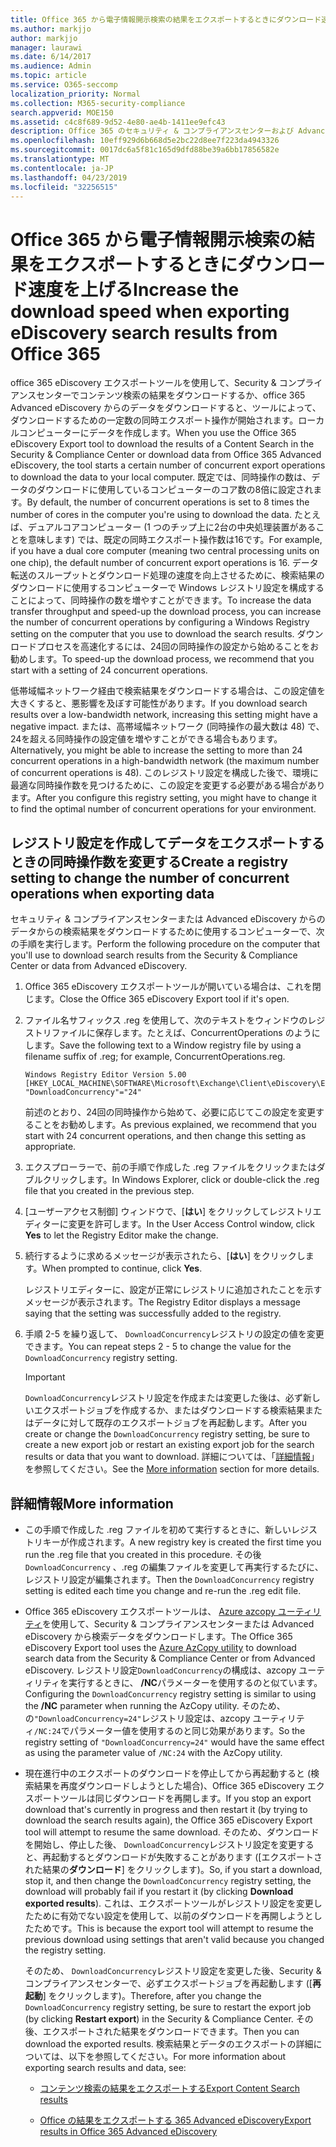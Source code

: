 ```yaml
---
title: Office 365 から電子情報開示検索の結果をエクスポートするときにダウンロード速度を上げる
ms.author: markjjo
author: markjjo
manager: laurawi
ms.date: 6/14/2017
ms.audience: Admin
ms.topic: article
ms.service: O365-seccomp
localization_priority: Normal
ms.collection: M365-security-compliance
search.appverid: MOE150
ms.assetid: c4c8f689-9d52-4e80-ae4b-1411ee9efc43
description: Office 365 のセキュリティ & コンプライアンスセンターおよび Advanced eDiscovery から検索結果をダウンロードし、データを検索するときに、データのスループットを向上させるように Windows レジストリを構成する方法について説明します。
ms.openlocfilehash: 10eff929d6b668d5e2bc22d8ee7f223da4943326
ms.sourcegitcommit: 0017dc6a5f81c165d9dfd88be39a6bb17856582e
ms.translationtype: MT
ms.contentlocale: ja-JP
ms.lasthandoff: 04/23/2019
ms.locfileid: "32256515"
---
```

# <a name="increase-the-download-speed-when-exporting-ediscovery-search-results-from-office-365"></a><span data-ttu-id="c0d4b-103">Office 365 から電子情報開示検索の結果をエクスポートするときにダウンロード速度を上げる</span><span class="sxs-lookup"><span data-stu-id="c0d4b-103">Increase the download speed when exporting eDiscovery search results from Office 365</span></span>

<span data-ttu-id="c0d4b-104">office 365 eDiscovery エクスポートツールを使用して、Security & コンプライアンスセンターでコンテンツ検索の結果をダウンロードするか、office 365 Advanced eDiscovery からのデータをダウンロードすると、ツールによって、ダウンロードするための一定数の同時エクスポート操作が開始されます。ローカルコンピューターにデータを作成します。</span><span class="sxs-lookup"><span data-stu-id="c0d4b-104">When you use the Office 365 eDiscovery Export tool to download the results of a Content Search in the Security & Compliance Center or download data from Office 365 Advanced eDiscovery, the tool starts a certain number of concurrent export operations to download the data to your local computer.</span></span> <span data-ttu-id="c0d4b-105">既定では、同時操作の数は、データのダウンロードに使用しているコンピューターのコア数の8倍に設定されます。</span><span class="sxs-lookup"><span data-stu-id="c0d4b-105">By default, the number of concurrent operations is set to 8 times the number of cores in the computer you're using to download the data.</span></span> <span data-ttu-id="c0d4b-106">たとえば、デュアルコアコンピューター (1 つのチップ上に2台の中央処理装置があることを意味します) では、既定の同時エクスポート操作数は16です。</span><span class="sxs-lookup"><span data-stu-id="c0d4b-106">For example, if you have a dual core computer (meaning two central processing units on one chip), the default number of concurrent export operations is 16.</span></span> <span data-ttu-id="c0d4b-107">データ転送のスループットとダウンロード処理の速度を向上させるために、検索結果のダウンロードに使用するコンピューターで Windows レジストリ設定を構成することによって、同時操作の数を増やすことができます。</span><span class="sxs-lookup"><span data-stu-id="c0d4b-107">To increase the data transfer throughput and speed-up the download process, you can increase the number of concurrent operations by configuring a Windows Registry setting on the computer that you use to download the search results.</span></span> <span data-ttu-id="c0d4b-108">ダウンロードプロセスを高速化するには、24回の同時操作の設定から始めることをお勧めします。</span><span class="sxs-lookup"><span data-stu-id="c0d4b-108">To speed-up the download process, we recommend that you start with a setting of 24 concurrent operations.</span></span>
  
<span data-ttu-id="c0d4b-109">低帯域幅ネットワーク経由で検索結果をダウンロードする場合は、この設定値を大きくすると、悪影響を及ぼす可能性があります。</span><span class="sxs-lookup"><span data-stu-id="c0d4b-109">If you download search results over a low-bandwidth network, increasing this setting might have a negative impact.</span></span> <span data-ttu-id="c0d4b-110">または、高帯域幅ネットワーク (同時操作の最大数は 48) で、24を超える同時操作の設定値を増やすことができる場合もあります。</span><span class="sxs-lookup"><span data-stu-id="c0d4b-110">Alternatively, you might be able to increase the setting to more than 24 concurrent operations in a high-bandwidth network (the maximum number of concurrent operations is 48).</span></span> <span data-ttu-id="c0d4b-111">このレジストリ設定を構成した後で、環境に最適な同時操作数を見つけるために、この設定を変更する必要がある場合があります。</span><span class="sxs-lookup"><span data-stu-id="c0d4b-111">After you configure this registry setting, you might have to change it to find the optimal number of concurrent operations for your environment.</span></span>
  
## <a name="create-a-registry-setting-to-change-the-number-of-concurrent-operations-when-exporting-data"></a><span data-ttu-id="c0d4b-112">レジストリ設定を作成してデータをエクスポートするときの同時操作数を変更する</span><span class="sxs-lookup"><span data-stu-id="c0d4b-112">Create a registry setting to change the number of concurrent operations when exporting data</span></span>

<span data-ttu-id="c0d4b-113">セキュリティ & コンプライアンスセンターまたは Advanced eDiscovery からのデータからの検索結果をダウンロードするために使用するコンピューターで、次の手順を実行します。</span><span class="sxs-lookup"><span data-stu-id="c0d4b-113">Perform the following procedure on the computer that you'll use to download search results from the Security & Compliance Center or data from Advanced eDiscovery.</span></span>
  
1. <span data-ttu-id="c0d4b-114">Office 365 eDiscovery エクスポートツールが開いている場合は、これを閉じます。</span><span class="sxs-lookup"><span data-stu-id="c0d4b-114">Close the Office 365 eDiscovery Export tool if it's open.</span></span> 
    
2. <span data-ttu-id="c0d4b-115">ファイル名サフィックス .reg を使用して、次のテキストをウィンドウのレジストリファイルに保存します。たとえば、ConcurrentOperations のようにします。</span><span class="sxs-lookup"><span data-stu-id="c0d4b-115">Save the following text to a Window registry file by using a filename suffix of .reg; for example, ConcurrentOperations.reg.</span></span> 
    
    ```
    Windows Registry Editor Version 5.00
    [HKEY_LOCAL_MACHINE\SOFTWARE\Microsoft\Exchange\Client\eDiscovery\ExportTool]
    "DownloadConcurrency"="24"
    ```

    <span data-ttu-id="c0d4b-116">前述のとおり、24回の同時操作から始めて、必要に応じてこの設定を変更することをお勧めします。</span><span class="sxs-lookup"><span data-stu-id="c0d4b-116">As previous explained, we recommend that you start with 24 concurrent operations, and then change this setting as appropriate.</span></span>
    
3. <span data-ttu-id="c0d4b-117">エクスプローラーで、前の手順で作成した .reg ファイルをクリックまたはダブルクリックします。</span><span class="sxs-lookup"><span data-stu-id="c0d4b-117">In Windows Explorer, click or double-click the .reg file that you created in the previous step.</span></span>
    
4. <span data-ttu-id="c0d4b-118">[ユーザーアクセス制御] ウィンドウで、[**はい**] をクリックしてレジストリエディターに変更を許可します。</span><span class="sxs-lookup"><span data-stu-id="c0d4b-118">In the User Access Control window, click **Yes** to let the Registry Editor make the change.</span></span> 
    
5. <span data-ttu-id="c0d4b-119">続行するように求めるメッセージが表示されたら、[**はい**] をクリックします。</span><span class="sxs-lookup"><span data-stu-id="c0d4b-119">When prompted to continue, click **Yes**.</span></span>
    
    <span data-ttu-id="c0d4b-120">レジストリエディターに、設定が正常にレジストリに追加されたことを示すメッセージが表示されます。</span><span class="sxs-lookup"><span data-stu-id="c0d4b-120">The Registry Editor displays a message saying that the setting was successfully added to the registry.</span></span>
    
6. <span data-ttu-id="c0d4b-121">手順 2-5 を繰り返して、 `DownloadConcurrency`レジストリの設定の値を変更できます。</span><span class="sxs-lookup"><span data-stu-id="c0d4b-121">You can repeat steps 2 - 5 to change the value for the  `DownloadConcurrency` registry setting.</span></span> 
    
    > [!IMPORTANT]
    > <span data-ttu-id="c0d4b-122">`DownloadConcurrency`レジストリ設定を作成または変更した後は、必ず新しいエクスポートジョブを作成するか、またはダウンロードする検索結果またはデータに対して既存のエクスポートジョブを再起動します。</span><span class="sxs-lookup"><span data-stu-id="c0d4b-122">After you create or change the  `DownloadConcurrency` registry setting, be sure to create a new export job or restart an existing export job for the search results or data that you want to download.</span></span> <span data-ttu-id="c0d4b-123">詳細については、「[詳細情報](#more-information)」を参照してください。</span><span class="sxs-lookup"><span data-stu-id="c0d4b-123">See the [More information](#more-information) section for more details.</span></span> 
  
## <a name="more-information"></a><span data-ttu-id="c0d4b-124">詳細情報</span><span class="sxs-lookup"><span data-stu-id="c0d4b-124">More information</span></span>

- <span data-ttu-id="c0d4b-125">この手順で作成した .reg ファイルを初めて実行するときに、新しいレジストリキーが作成されます。</span><span class="sxs-lookup"><span data-stu-id="c0d4b-125">A new registry key is created the first time you run the .reg file that you created in this procedure.</span></span> <span data-ttu-id="c0d4b-126">その後`DownloadConcurrency` 、.reg の編集ファイルを変更して再実行するたびに、レジストリ設定が編集されます。</span><span class="sxs-lookup"><span data-stu-id="c0d4b-126">Then the  `DownloadConcurrency` registry setting is edited each time you change and re-run the .reg edit file.</span></span> 
    
- <span data-ttu-id="c0d4b-127">Office 365 eDiscovery エクスポートツールは、 [Azure azcopy ユーティリティ](https://go.microsoft.com/fwlink/?linkid=849949)を使用して、Security & コンプライアンスセンターまたは Advanced eDiscovery から検索データをダウンロードします。</span><span class="sxs-lookup"><span data-stu-id="c0d4b-127">The Office 365 eDiscovery Export tool uses the [Azure AzCopy utility](https://go.microsoft.com/fwlink/?linkid=849949) to download search data from the Security & Compliance Center or from Advanced eDiscovery.</span></span> <span data-ttu-id="c0d4b-128">レジストリ設定`DownloadConcurrency`の構成は、azcopy ユーティリティを実行するときに、 **/NC**パラメーターを使用するのと似ています。</span><span class="sxs-lookup"><span data-stu-id="c0d4b-128">Configuring the  `DownloadConcurrency` registry setting is similar to using the **/NC** parameter when running the AzCopy utility.</span></span> <span data-ttu-id="c0d4b-129">そのため、の`"DownloadConcurrency=24"`レジストリ設定は、azcopy ユーティリティ`/NC:24`でパラメーター値を使用するのと同じ効果があります。</span><span class="sxs-lookup"><span data-stu-id="c0d4b-129">So the registry setting of  `"DownloadConcurrency=24"` would have the same effect as using the parameter value of  `/NC:24` with the AzCopy utility.</span></span> 
    
- <span data-ttu-id="c0d4b-130">現在進行中のエクスポートのダウンロードを停止してから再起動すると (検索結果を再度ダウンロードしようとした場合)、Office 365 eDiscovery エクスポートツールは同じダウンロードを再開します。</span><span class="sxs-lookup"><span data-stu-id="c0d4b-130">If you stop an export download that's currently in progress and then restart it (by trying to download the search results again), the Office 365 eDiscovery Export tool will attempt to resume the same download.</span></span> <span data-ttu-id="c0d4b-131">そのため、ダウンロードを開始し、停止した後、 `DownloadConcurrency`レジストリ設定を変更すると、再起動するとダウンロードが失敗することがあります ([エクスポートされた結果の**ダウンロード**] をクリックします)。</span><span class="sxs-lookup"><span data-stu-id="c0d4b-131">So, if you start a download, stop it, and then change the  `DownloadConcurrency` registry setting, the download will probably fail if you restart it (by clicking **Download exported results**).</span></span> <span data-ttu-id="c0d4b-132">これは、エクスポートツールがレジストリ設定を変更したために有効でない設定を使用して、以前のダウンロードを再開しようとしたためです。</span><span class="sxs-lookup"><span data-stu-id="c0d4b-132">This is because the export tool will attempt to resume the previous download using settings that aren't valid because you changed the registry setting.</span></span>
    
    <span data-ttu-id="c0d4b-133">そのため、 `DownloadConcurrency`レジストリ設定を変更した後、Security & コンプライアンスセンターで、必ずエクスポートジョブを再起動します ([**再起動**] をクリックします)。</span><span class="sxs-lookup"><span data-stu-id="c0d4b-133">Therefore, after you change the  `DownloadConcurrency` registry setting, be sure to restart the export job (by clicking **Restart export**) in the Security & Compliance Center.</span></span> <span data-ttu-id="c0d4b-134">その後、エクスポートされた結果をダウンロードできます。</span><span class="sxs-lookup"><span data-stu-id="c0d4b-134">Then you can download the exported results.</span></span> <span data-ttu-id="c0d4b-135">検索結果とデータのエクスポートの詳細については、以下を参照してください。</span><span class="sxs-lookup"><span data-stu-id="c0d4b-135">For more information about exporting search results and data, see:</span></span>
    
  - [<span data-ttu-id="c0d4b-136">コンテンツ検索の結果をエクスポートする</span><span class="sxs-lookup"><span data-stu-id="c0d4b-136">Export Content Search results</span></span>](export-search-results.md)
    
  - [<span data-ttu-id="c0d4b-137">Office の結果をエクスポートする 365 Advanced eDiscovery</span><span class="sxs-lookup"><span data-stu-id="c0d4b-137">Export results in Office 365 Advanced eDiscovery</span></span>](export-results-in-advanced-ediscovery.md)
    
